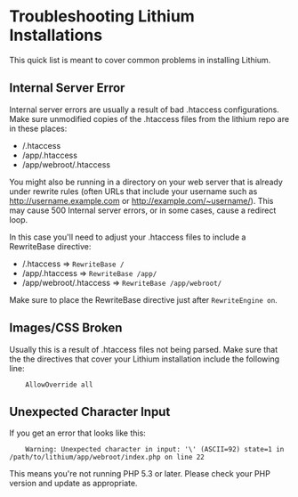 # Troubleshooting Lithium Installations

This quick list is meant to cover common problems in installing Lithium.

## Internal Server Error

Internal server errors are usually a result of bad .htaccess configurations. Make sure unmodified copies of the .htaccess files from the lithium repo are in these places:

 * /.htaccess
 * /app/.htaccess
 * /app/webroot/.htaccess

You might also be running in a directory on your web server that is already under rewrite rules (often URLs that include your username such as http://username.example.com or http://example.com/~username/). This may cause 500 Internal server errors, or in some cases, cause a redirect loop.

In this case you'll need to adjust your .htaccess files to include a RewriteBase directive:

 * /.htaccess => `RewriteBase /`
 * /app/.htaccess => `RewriteBase /app/`
 * /app/webroot/.htaccess => `RewriteBase /app/webroot/`

Make sure to place the RewriteBase directive just after `RewriteEngine on`.

## Images/CSS Broken

Usually this is a result of .htaccess files not being parsed. Make sure that the the directives that cover your Lithium installation include the following line:

```
	AllowOverride all
```

## Unexpected Character Input

If you get an error that looks like this:

```
	Warning: Unexpected character in input: '\' (ASCII=92) state=1 in /path/to/lithium/app/webroot/index.php on line 22
```

This means you're not running PHP 5.3 or later.  Please check your PHP version and update as appropriate.